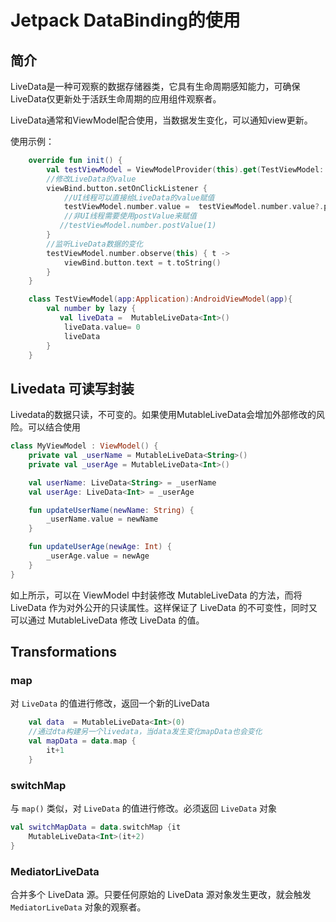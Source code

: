 #  Jetpack DataBinding的使用

## 简介

LiveData是一种可观察的数据存储器类，它具有生命周期感知能力，可确保LiveData仅更新处于活跃生命周期的应用组件观察者。

LiveData通常和ViewModel配合使用，当数据发生变化，可以通知view更新。

使用示例：

~~~kotlin
    override fun init() {
        val testViewModel = ViewModelProvider(this).get(TestViewModel::class.java)
        //修改LiveData的value
        viewBind.button.setOnClickListener {
            //UI线程可以直接给LiveData的value赋值
            testViewModel.number.value =  testViewModel.number.value?.plus(1)
            //非UI线程需要使用postValue来赋值
           //testViewModel.number.postValue(1)
        }
        //监听LiveData数据的变化
        testViewModel.number.observe(this) { t ->
            viewBind.button.text = t.toString()
        }
    }

    class TestViewModel(app:Application):AndroidViewModel(app){
        val number by lazy {
           val liveData =  MutableLiveData<Int>()
            liveData.value= 0
            liveData
        }
    }
~~~



## Livedata 可读写封装

Livedata的数据只读，不可变的。如果使用MutableLiveData会增加外部修改的风险。可以结合使用

~~~kotlin
class MyViewModel : ViewModel() {
    private val _userName = MutableLiveData<String>()
    private val _userAge = MutableLiveData<Int>()

    val userName: LiveData<String> = _userName
    val userAge: LiveData<Int> = _userAge

    fun updateUserName(newName: String) {
        _userName.value = newName
    }

    fun updateUserAge(newAge: Int) {
        _userAge.value = newAge
    }
}
~~~

如上所示，可以在 ViewModel 中封装修改 MutableLiveData 的方法，而将 LiveData 作为对外公开的只读属性。这样保证了 LiveData 的不可变性，同时又可以通过 MutableLiveData 修改 LiveData 的值。



## Transformations

### map

对 `LiveData` 的值进行修改，返回一个新的LiveData

```kotlin
    val data  = MutableLiveData<Int>(0)
    //通过dta构建另一个livedata，当data发生变化mapData也会变化
    val mapData = data.map {
        it+1
    }
```

### switchMap

与 `map()` 类似，对 `LiveData` 的值进行修改。必须返回 `LiveData` 对象

```kotlin
val switchMapData = data.switchMap {it
    MutableLiveData<Int>(it+2)
}
```

### MediatorLiveData

合并多个 LiveData 源。只要任何原始的 LiveData 源对象发生更改，就会触发 `MediatorLiveData` 对象的观察者。











